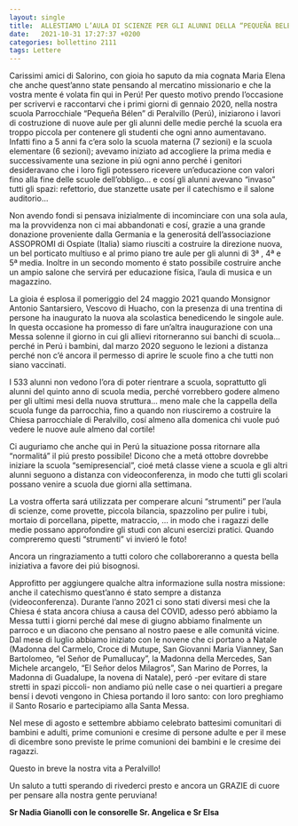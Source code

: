 ```yaml
---
layout: single
title:  ALLESTIAMO L’AULA DI SCIENZE PER GLI ALUNNI DELLA “PEQUEÑA BELÉN” DI PERALVILLO (PERÚ)
date:   2021-10-31 17:27:37 +0200
categories: bollettino 2111
tags: Lettere
---
```


Carissimi amici di Salorino, con gioia ho saputo da mia cognata Maria Elena che anche quest’anno state pensando al mercatino missionario e che la vostra mente é volata fin qui in Perú! Per questo motivo prendo l’occasione per scrivervi e raccontarvi che i primi giorni di gennaio 2020, nella nostra scuola Parrocchiale “Pequeña Bélen” di Peralvillo (Perú), iniziarono i lavori di costruzione di nuove aule per gli alunni delle medie perché la scuola era troppo piccola per contenere gli studenti che ogni anno aumentavano. Infatti fino a 5 anni fa c’era solo la scuola materna (7 sezioni) e la scuola elementare (6 sezioni); avevamo iniziato ad accogliere la prima media e successivamente una sezione in piú ogni anno perché i genitori desideravano che i loro figli potessero ricevere un’educazione con valori fino alla fine delle scuole dell’obbligo… e cosí gli alunni avevano “invaso” tutti gli spazi: refettorio, due stanzette usate per il catechismo e il salone auditorio…

Non avendo fondi si pensava inizialmente di incominciare con una sola aula, ma la provvidenza non ci mai abbandonati e cosí, grazie a una grande donazione proveniente dalla Germania e la generositá dell’associazione ASSOPROMI di Ospiate (Italia) siamo riusciti a costruire la direzione nuova, un bel porticato multiuso e al primo piano tre aule per gli alunni di 3ª , 4ª e 5ª media. Inoltre in un secondo momento é stato possibile costruire anche un ampio salone che servirá per educazione física, l’aula di musica e un magazzino. 

La gioia é esplosa il pomeriggio del 24 maggio 2021 quando Monsignor Antonio Santarsiero, Vescovo di Huacho, con la presenza di una trentina di persone ha inaugurato la nuova ala scolastica benedicendo le singole aule. In questa occasione ha promesso di fare un’altra inaugurazione con una Messa solenne il giorno in cui gli allievi ritorneranno sui banchi di scuola… perché in Perú i bambini, dal marzo 2020 seguono le lezioni a distanza perché non c’é ancora il permesso di aprire le scuole fino a che tutti non siano vaccinati.

I 533 alunni non vedono l’ora di poter rientrare a scuola, soprattutto gli alunni del quinto anno di scuola media, perché vorrebbero godere almeno per gli ultimi mesi della nuova struttura… meno male che la cappella della scuola funge da parrocchia, fino a quando non riusciremo a costruire la Chiesa parrocchiale di Peralvillo, cosí almeno alla domenica chi vuole puó vedere le nuove aule almeno dal cortile!

Ci auguriamo che anche qui in Perú la situazione possa ritornare alla “normalitá” il piú presto possibile! Dicono che a metá ottobre dovrebbe iniziare la scuola “semipresencial”, cioé metá classe viene a scuola e gli altri alunni seguono a distanza con videoconferenza, in modo che tutti gli scolari possano venire a scuola due giorni alla settimana.

La vostra offerta sará utilizzata per comperare alcuni “strumenti” per l’aula di scienze, come provette, piccola bilancia, spazzolino per pulire i tubi, mortaio di porcellana, pipette, matraccio, … in modo che i ragazzi delle medie possano approfondire gli studi con alcuni esercizi pratici. Quando compreremo questi “strumenti” vi invieró le foto!

Ancora un ringraziamento a tutti coloro che collaboreranno a questa bella iniziativa a favore dei piú bisognosi.

Approfitto per aggiungere qualche altra informazione sulla nostra missione: anche il catechismo quest’anno é stato sempre a distanza (videoconferenza). Durante l’anno 2021 ci sono stati diversi mesi che la Chiesa é stata ancora chiusa a causa del COVID, adesso peró abbiamo la Messa tutti i giorni perché dal mese di giugno abbiamo finalmente un parroco e un diacono che pensano al nostro paese e alle comunitá vicine. Dal mese di luglio abbiamo iniziato con le novene che ci portano a Natale (Madonna del Carmelo, Croce di Mutupe, San Giovanni Maria Vianney, San Bartolomeo, “el Señor de Pumallucay”, la Madonna della Mercedes, San Michele arcangelo, “El Señor delos Milagros”, San Marino de Porres, la Madonna di Guadalupe, la novena di Natale), peró -per evitare di stare stretti in spazi piccoli- non andiamo piú nelle case o nei quartieri a pregare bensí i devoti vengono in Chiesa portando il loro santo: con loro preghiamo il Santo Rosario e partecipiamo alla Santa Messa.

Nel mese di agosto e settembre abbiamo celebrato battesimi comunitari di bambini e adulti, prime comunioni e cresime di persone adulte e per il mese di dicembre sono previste le prime comunioni dei bambini e le cresime dei ragazzi.

Questo in breve la nostra vita a Peralvillo!

Un saluto a tutti sperando di rivederci presto e ancora un GRAZIE di cuore per pensare alla nostra gente peruviana!

__Sr Nadia Gianolli con le consorelle Sr. Angelica e Sr Elsa__



